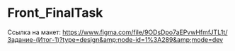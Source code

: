 # Front_FinalTask
Ссылка на макет: https://www.figma.com/file/9ODsDpo7aEPvwHfmfJTL1t/Задание-(Итог-1)?type=design&amp;node-id=1%3A289&amp;mode=dev
